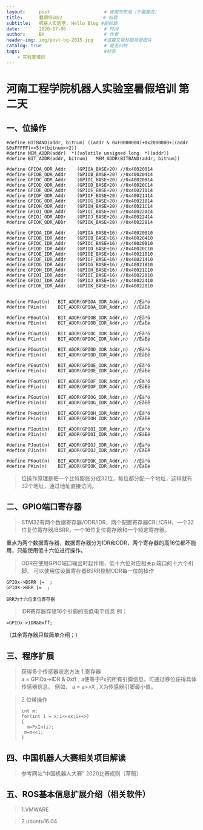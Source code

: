 ```yaml
---
layout:     post                    # 使用的布局（不需要改）
title:      暑期培训02               # 标题 
subtitle:   机器人实验室, Hello Blog #副标题
date:       2020-07-06              # 时间
author:     BY                      # 作者
header-img: img/post-bg-2015.jpg    #这篇文章标题背景图片
catalog: true                       # 是否归档
tags:                               #标签
    - 实验室培训
---
```


# 河南工程学院机器人实验室暑假培训 第二天 

## 一、位操作
```
#define BITBAND(addr, bitnum) ((addr & 0xF0000000)+0x2000000+((addr &0xFFFFF)<<5)+(bitnum<<2)) 
#define MEM_ADDR(addr)  *((volatile unsigned long  *)(addr)) 
#define BIT_ADDR(addr, bitnum)   MEM_ADDR(BITBAND(addr, bitnum)) 

#define GPIOA_ODR_Addr    (GPIOA_BASE+20) //0x40020014
#define GPIOB_ODR_Addr    (GPIOB_BASE+20) //0x40020414 
#define GPIOC_ODR_Addr    (GPIOC_BASE+20) //0x40020814 
#define GPIOD_ODR_Addr    (GPIOD_BASE+20) //0x40020C14 
#define GPIOE_ODR_Addr    (GPIOE_BASE+20) //0x40021014 
#define GPIOF_ODR_Addr    (GPIOF_BASE+20) //0x40021414    
#define GPIOG_ODR_Addr    (GPIOG_BASE+20) //0x40021814   
#define GPIOH_ODR_Addr    (GPIOH_BASE+20) //0x40021C14    
#define GPIOI_ODR_Addr    (GPIOI_BASE+20) //0x40022014 
#define GPIOJ_ODR_ADDr    (GPIOJ_BASE+20) //0x40022414
#define GPIOK_ODR_ADDr    (GPIOK_BASE+20) //0x40022814

#define GPIOA_IDR_Addr    (GPIOA_BASE+16) //0x40020010 
#define GPIOB_IDR_Addr    (GPIOB_BASE+16) //0x40020410 
#define GPIOC_IDR_Addr    (GPIOC_BASE+16) //0x40020810 
#define GPIOD_IDR_Addr    (GPIOD_BASE+16) //0x40020C10 
#define GPIOE_IDR_Addr    (GPIOE_BASE+16) //0x40021010 
#define GPIOF_IDR_Addr    (GPIOF_BASE+16) //0x40021410 
#define GPIOG_IDR_Addr    (GPIOG_BASE+16) //0x40021810 
#define GPIOH_IDR_Addr    (GPIOH_BASE+16) //0x40021C10 
#define GPIOI_IDR_Addr    (GPIOI_BASE+16) //0x40022010 
#define GPIOJ_IDR_Addr    (GPIOJ_BASE+16) //0x40022410 
#define GPIOK_IDR_Addr    (GPIOK_BASE+16) //0x40022810 


#define PAout(n)   BIT_ADDR(GPIOA_ODR_Addr,n)  //Êä³ö 
#define PAin(n)    BIT_ADDR(GPIOA_IDR_Addr,n)  //ÊäÈë 

#define PBout(n)   BIT_ADDR(GPIOB_ODR_Addr,n)  //Êä³ö 
#define PBin(n)    BIT_ADDR(GPIOB_IDR_Addr,n)  //ÊäÈë 

#define PCout(n)   BIT_ADDR(GPIOC_ODR_Addr,n)  //Êä³ö 
#define PCin(n)    BIT_ADDR(GPIOC_IDR_Addr,n)  //ÊäÈë 

#define PDout(n)   BIT_ADDR(GPIOD_ODR_Addr,n)  //Êä³ö 
#define PDin(n)    BIT_ADDR(GPIOD_IDR_Addr,n)  //ÊäÈë 

#define PEout(n)   BIT_ADDR(GPIOE_ODR_Addr,n)  //Êä³ö 
#define PEin(n)    BIT_ADDR(GPIOE_IDR_Addr,n)  //ÊäÈë

#define PFout(n)   BIT_ADDR(GPIOF_ODR_Addr,n)  //Êä³ö 
#define PFin(n)    BIT_ADDR(GPIOF_IDR_Addr,n)  //ÊäÈë

#define PGout(n)   BIT_ADDR(GPIOG_ODR_Addr,n)  //Êä³ö 
#define PGin(n)    BIT_ADDR(GPIOG_IDR_Addr,n)  //ÊäÈë

#define PHout(n)   BIT_ADDR(GPIOH_ODR_Addr,n)  //Êä³ö 
#define PHin(n)    BIT_ADDR(GPIOH_IDR_Addr,n)  //ÊäÈë

#define PIout(n)   BIT_ADDR(GPIOI_ODR_Addr,n)  //Êä³ö 
#define PIin(n)    BIT_ADDR(GPIOI_IDR_Addr,n)  //ÊäÈë

#define PJout(n)   BIT_ADDR(GPIOJ_ODR_Addr,n)  //Êä³ö 
#define PJin(n)    BIT_ADDR(GPIOJ_IDR_Addr,n)  //ÊäÈë

#define PKout(n)   BIT_ADDR(GPIOK_ODR_Addr,n)  //Êä³ö 
#define PKin(n)    BIT_ADDR(GPIOK_IDR_Addr,n)  //ÊäÈë

```
>位操作原理是把一个比特膨胀分成32位，每位都分配一个地址，这样就有32个地址，通过地址直接访问。

## 二、GPIO端口寄存器
>STM32有两个数据寄存器/ODR/IDR，两个配置寄存器CRL/CRH，一个32位复位寄存器/BSRR，一个16位复位寄存器和一个锁定寄存器。

重点为两个数据寄存器，数据寄存器分为IDR和ODR，两个寄存器的高16位都不能用，只能使用低十六位进行操作。

>ODR在使用GPIO端口输出时起作用，低十六位对应相关p
端口的十六个引脚，
>可以使用位设置寄存器BSRR控制ODR每一位的操作
```
GPIOx->BSRR |=  ;
GPIOX->BRR |=  ;

BRR为十六位复位寄存器

```

>IDR寄存器存储16个引脚的高低电平信息
例：
```
=GPIOx->IDR&0xff;

```
（其余寄存器只做简单介绍；）

## 三、程序扩展

> 获得多个传感器状态方法
> 1.寄存器  
> a = GPIOx->IDR & 0xff ;
> a便等于Px的所有引脚信息，可通过移位获得具体传感器信息。
> 例如， a = a>>X , X为传感器引脚最小值。

> 2.位带操作
> ```
> int m;
> for(int i = x;i<=xx;i++>)
> {
>   m=PxIn(i);
>  m=m<<1;
> }
> ```

## 四、中国机器人大赛相关项目解读
>参考网站“中国机器人大赛” 2020比赛规则（草稿）
## 五、ROS基本信息扩展介绍（相关软件）
 > 1.VMWARE
 
 > 2.ubuntu16.04

